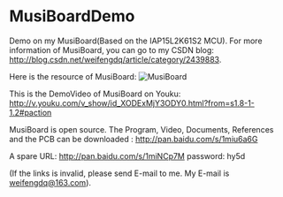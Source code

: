 # MusiBoardDemo
Demo on my MusiBoard(Based on the IAP15L2K61S2 MCU).
For more information of MusiBoard, you can go to my CSDN blog: http://blog.csdn.net/weifengdq/article/category/2439883.

Here is the resource of MusiBoard:
![MusiBoard](https://github.com/weifengdq/MusiBoardDemo/raw/master/MusiBoard.png)

This is the DemoVideo of MusiBoard on Youku: 
http://v.youku.com/v_show/id_XODExMjY3ODY0.html?from=s1.8-1-1.2#paction

MusiBoard is open source. The Program, Video, Documents, References and the PCB can be downloaded :
http://pan.baidu.com/s/1miu6a6G

A spare URL: http://pan.baidu.com/s/1miNCp7M   password: hy5d

(If the links is invalid, please send E-mail to me. My E-mail is weifengdq@163.com).






